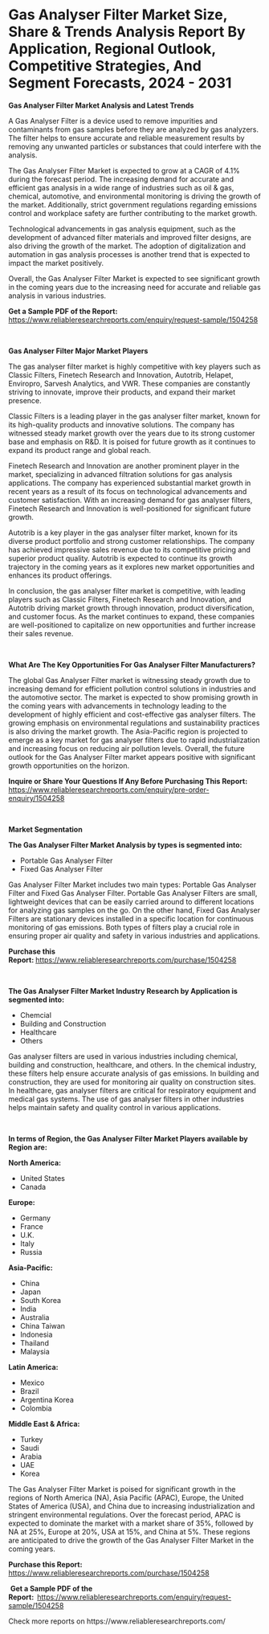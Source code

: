 <p><h1>Gas Analyser Filter Market Size, Share & Trends Analysis Report By Application, Regional Outlook, Competitive Strategies, And Segment Forecasts, 2024 - 2031</h1></p><p><strong>Gas Analyser Filter Market Analysis and Latest Trends</strong></p>
<p><p>A Gas Analyser Filter is a device used to remove impurities and contaminants from gas samples before they are analyzed by gas analyzers. The filter helps to ensure accurate and reliable measurement results by removing any unwanted particles or substances that could interfere with the analysis.</p><p>The Gas Analyser Filter Market is expected to grow at a CAGR of 4.1% during the forecast period. The increasing demand for accurate and efficient gas analysis in a wide range of industries such as oil & gas, chemical, automotive, and environmental monitoring is driving the growth of the market. Additionally, strict government regulations regarding emissions control and workplace safety are further contributing to the market growth.</p><p>Technological advancements in gas analysis equipment, such as the development of advanced filter materials and improved filter designs, are also driving the growth of the market. The adoption of digitalization and automation in gas analysis processes is another trend that is expected to impact the market positively.</p><p>Overall, the Gas Analyser Filter Market is expected to see significant growth in the coming years due to the increasing need for accurate and reliable gas analysis in various industries.</p></p>
<p><strong>Get a Sample PDF of the Report:&nbsp;</strong> <a href="https://www.reliableresearchreports.com/enquiry/request-sample/1504258">https://www.reliableresearchreports.com/enquiry/request-sample/1504258</a></p>
<p>&nbsp;</p>
<p><strong>Gas Analyser Filter Major Market Players</strong></p>
<p><p>The gas analyser filter market is highly competitive with key players such as Classic Filters, Finetech Research and Innovation, Autotrib, Helapet, Enviropro, Sarvesh Analytics, and VWR. These companies are constantly striving to innovate, improve their products, and expand their market presence.</p><p>Classic Filters is a leading player in the gas analyser filter market, known for its high-quality products and innovative solutions. The company has witnessed steady market growth over the years due to its strong customer base and emphasis on R&D. It is poised for future growth as it continues to expand its product range and global reach.</p><p>Finetech Research and Innovation are another prominent player in the market, specializing in advanced filtration solutions for gas analysis applications. The company has experienced substantial market growth in recent years as a result of its focus on technological advancements and customer satisfaction. With an increasing demand for gas analyser filters, Finetech Research and Innovation is well-positioned for significant future growth.</p><p>Autotrib is a key player in the gas analyser filter market, known for its diverse product portfolio and strong customer relationships. The company has achieved impressive sales revenue due to its competitive pricing and superior product quality. Autotrib is expected to continue its growth trajectory in the coming years as it explores new market opportunities and enhances its product offerings.</p><p>In conclusion, the gas analyser filter market is competitive, with leading players such as Classic Filters, Finetech Research and Innovation, and Autotrib driving market growth through innovation, product diversification, and customer focus. As the market continues to expand, these companies are well-positioned to capitalize on new opportunities and further increase their sales revenue.</p></p>
<p>&nbsp;</p>
<p><strong>What Are The Key Opportunities For Gas Analyser Filter Manufacturers?</strong></p>
<p><p>The global Gas Analyser Filter market is witnessing steady growth due to increasing demand for efficient pollution control solutions in industries and the automotive sector. The market is expected to show promising growth in the coming years with advancements in technology leading to the development of highly efficient and cost-effective gas analyser filters. The growing emphasis on environmental regulations and sustainability practices is also driving the market growth. The Asia-Pacific region is projected to emerge as a key market for gas analyser filters due to rapid industrialization and increasing focus on reducing air pollution levels. Overall, the future outlook for the Gas Analyser Filter market appears positive with significant growth opportunities on the horizon.</p></p>
<p><strong>Inquire or Share Your Questions If Any Before Purchasing This Report:</strong> <a href="https://www.reliableresearchreports.com/enquiry/pre-order-enquiry/1504258">https://www.reliableresearchreports.com/enquiry/pre-order-enquiry/1504258</a></p>
<p>&nbsp;</p>
<p><strong>Market Segmentation</strong></p>
<p><strong>The Gas Analyser Filter Market Analysis by types is segmented into:</strong></p>
<p><ul><li>Portable Gas Analyser Filter</li><li>Fixed Gas Analyser Filter</li></ul></p>
<p><p>Gas Analyser Filter Market includes two main types: Portable Gas Analyser Filter and Fixed Gas Analyser Filter. Portable Gas Analyser Filters are small, lightweight devices that can be easily carried around to different locations for analyzing gas samples on the go. On the other hand, Fixed Gas Analyser Filters are stationary devices installed in a specific location for continuous monitoring of gas emissions. Both types of filters play a crucial role in ensuring proper air quality and safety in various industries and applications.</p></p>
<p><strong>Purchase this Report:&nbsp;</strong><a href="https://www.reliableresearchreports.com/purchase/1504258">https://www.reliableresearchreports.com/purchase/1504258</a></p>
<p>&nbsp;</p>
<p><strong>The Gas Analyser Filter Market Industry Research by Application is segmented into:</strong></p>
<p><ul><li>Chemcial</li><li>Building and Construction</li><li>Healthcare</li><li>Others</li></ul></p>
<p><p>Gas analyser filters are used in various industries including chemical, building and construction, healthcare, and others. In the chemical industry, these filters help ensure accurate analysis of gas emissions. In building and construction, they are used for monitoring air quality on construction sites. In healthcare, gas analyser filters are critical for respiratory equipment and medical gas systems. The use of gas analyser filters in other industries helps maintain safety and quality control in various applications.</p></p>
<p>&nbsp;</p>
<p><strong>In terms of Region, the Gas Analyser Filter Market Players available by Region are:</strong></p>
<p>
    <p> <strong> North America: </strong>
        <ul>
            <li>United States</li>
            <li>Canada</li>
        </ul>
        </p> 
    <p> <strong> Europe: </strong>
        <ul>
            <li>Germany</li>
            <li>France</li>
            <li>U.K.</li>
            <li>Italy</li>
            <li>Russia</li>
        </ul>
        </p> 
    <p> <strong> Asia-Pacific: </strong>
        <ul>
            <li>China</li>
            <li>Japan</li>
            <li>South Korea</li>
            <li>India</li>
            <li>Australia</li>
            <li>China Taiwan</li>
            <li>Indonesia</li>
            <li>Thailand</li>
            <li>Malaysia</li>
        </ul>
        </p> 
    <p> <strong> Latin America: </strong>
        <ul>
            <li>Mexico</li>
            <li>Brazil</li>
            <li>Argentina Korea</li>
            <li>Colombia</li>
        </ul>
        </p> 
    <p> <strong> Middle East & Africa: </strong>
        <ul>
            <li>Turkey</li>
            <li>Saudi</li>
            <li>Arabia</li>
            <li>UAE</li>
            <li>Korea</li>
        </ul>
    </p>
    </p>
<p><p>The Gas Analyser Filter Market is poised for significant growth in the regions of North America (NA), Asia Pacific (APAC), Europe, the United States of America (USA), and China due to increasing industrialization and stringent environmental regulations. Over the forecast period, APAC is expected to dominate the market with a market share of 35%, followed by NA at 25%, Europe at 20%, USA at 15%, and China at 5%. These regions are anticipated to drive the growth of the Gas Analyser Filter Market in the coming years.</p></p>
<p><strong>Purchase this Report: </strong><a href="https://www.reliableresearchreports.com/purchase/1504258">https://www.reliableresearchreports.com/purchase/1504258</a></p>
<p>&nbsp;<strong>Get a Sample PDF of the Report:&nbsp;&nbsp;</strong><a href="https://www.reliableresearchreports.com/enquiry/request-sample/1504258">https://www.reliableresearchreports.com/enquiry/request-sample/1504258</a></p>
<p><strong></strong></p>
<p>Check more reports on https://www.reliableresearchreports.com/</p>